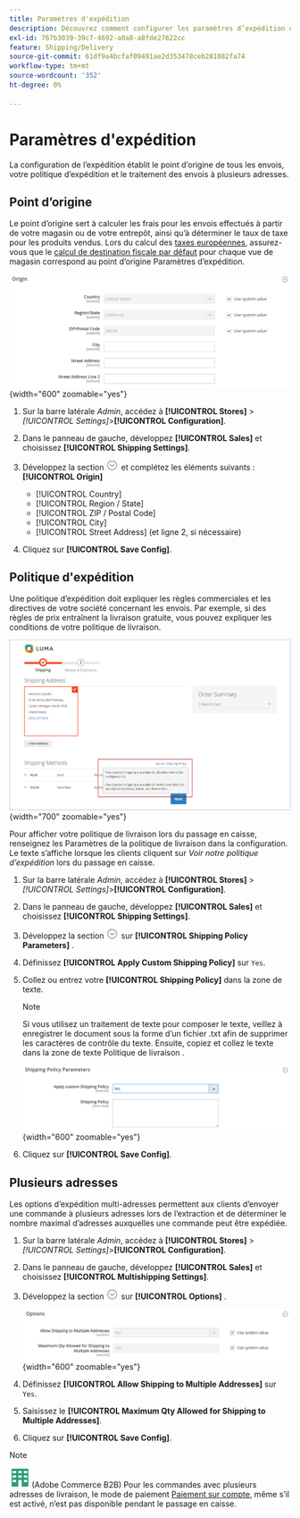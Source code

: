 ```yaml
---
title: Paramètres d'expédition
description: Découvrez comment configurer les paramètres d’expédition qui définissent le point d’origine et la politique d’expédition de votre magasin.
exl-id: 767b3039-39c7-4692-a0a8-a8fde27622cc
feature: Shipping/Delivery
source-git-commit: 61df9a4bcfaf09491ae2d353478ceb281082fa74
workflow-type: tm+mt
source-wordcount: '352'
ht-degree: 0%

---
```


# Paramètres d&#39;expédition

La configuration de l’expédition établit le point d’origine de tous les envois, votre politique d’expédition et le traitement des envois à plusieurs adresses.

## Point d’origine

Le point d’origine sert à calculer les frais pour les envois effectués à partir de votre magasin ou de votre entrepôt, ainsi qu’à déterminer le taux de taxe pour les produits vendus. Lors du calcul des [taxes européennes](international-tax-guidelines.md#eu-tax-configuration), assurez-vous que le [calcul de destination fiscale par défaut](../configuration-reference/sales/tax.md) pour chaque vue de magasin correspond au point d’origine Paramètres d’expédition.

![Origin](../configuration-reference/sales/assets/shipping-settings-origin.png){width="600" zoomable="yes"}

1. Sur la barre latérale _Admin_, accédez à **[!UICONTROL Stores]** > _[!UICONTROL Settings]_>**[!UICONTROL Configuration]**.

1. Dans le panneau de gauche, développez **[!UICONTROL Sales]** et choisissez **[!UICONTROL Shipping Settings]**.

1. Développez la section ![Sélecteur d’extension](../assets/icon-display-expand.png) et complétez les éléments suivants :**[!UICONTROL Origin]**

   - [!UICONTROL Country]
   - [!UICONTROL Region / State]
   - [!UICONTROL ZIP / Postal Code]
   - [!UICONTROL City]
   - [!UICONTROL Street Address] (et ligne 2, si nécessaire)

1. Cliquez sur **[!UICONTROL Save Config]**.

## Politique d&#39;expédition

Une politique d’expédition doit expliquer les règles commerciales et les directives de votre société concernant les envois. Par exemple, si des règles de prix entraînent la livraison gratuite, vous pouvez expliquer les conditions de votre politique de livraison.

![Règles d’expédition lors du passage en caisse](./assets/storefront-checkout-shipping-policy.png){width="700" zoomable="yes"}

Pour afficher votre politique de livraison lors du passage en caisse, renseignez les Paramètres de la politique de livraison dans la configuration. Le texte s’affiche lorsque les clients cliquent sur _Voir notre politique d’expédition_ lors du passage en caisse.

1. Sur la barre latérale _Admin_, accédez à **[!UICONTROL Stores]** > _[!UICONTROL Settings]_>**[!UICONTROL Configuration]**.

1. Dans le panneau de gauche, développez **[!UICONTROL Sales]** et choisissez **[!UICONTROL Shipping Settings]**.

1. Développez la section ![Sélecteur d’extension](../assets/icon-display-expand.png) sur **[!UICONTROL Shipping Policy Parameters]** .

1. Définissez **[!UICONTROL Apply Custom Shipping Policy]** sur `Yes`.

1. Collez ou entrez votre **[!UICONTROL Shipping Policy]** dans la zone de texte.

   >[!NOTE]
   >
   >Si vous utilisez un traitement de texte pour composer le texte, veillez à enregistrer le document sous la forme d’un fichier .txt afin de supprimer les caractères de contrôle du texte. Ensuite, copiez et collez le texte dans la zone de texte Politique de livraison .

   ![Paramètres de politique de livraison](../configuration-reference/sales/assets/shipping-settings-shipping-policy-parameters.png){width="600" zoomable="yes"}

1. Cliquez sur **[!UICONTROL Save Config]**.

## Plusieurs adresses

Les options d’expédition multi-adresses permettent aux clients d’envoyer une commande à plusieurs adresses lors de l’extraction et de déterminer le nombre maximal d’adresses auxquelles une commande peut être expédiée.

1. Sur la barre latérale _Admin_, accédez à **[!UICONTROL Stores]** > _[!UICONTROL Settings]_>**[!UICONTROL Configuration]**.

1. Dans le panneau de gauche, développez **[!UICONTROL Sales]** et choisissez **[!UICONTROL Multishipping Settings]**.

1. Développez la section ![Sélecteur d’extension](../assets/icon-display-expand.png) sur **[!UICONTROL Options]** .

   ![Options d’expédition multi-adresses](../configuration-reference/sales/assets/multishipping-settings-options.png){width="600" zoomable="yes"}

1. Définissez **[!UICONTROL Allow Shipping to Multiple Addresses]** sur `Yes`.

1. Saisissez le **[!UICONTROL Maximum Qty Allowed for Shipping to Multiple Addresses]**.

1. Cliquez sur **[!UICONTROL Save Config]**.

>[!NOTE]
>
>![&#x200B; Adobe Commerce B2B](../assets/b2b.svg) (Adobe Commerce B2B) Pour les commandes avec plusieurs adresses de livraison, le mode de paiement [&#x200B; Paiement sur compte](../b2b/enable-basic-features.md#configure-payment-on-account), même s’il est activé, n’est pas disponible pendant le passage en caisse.
